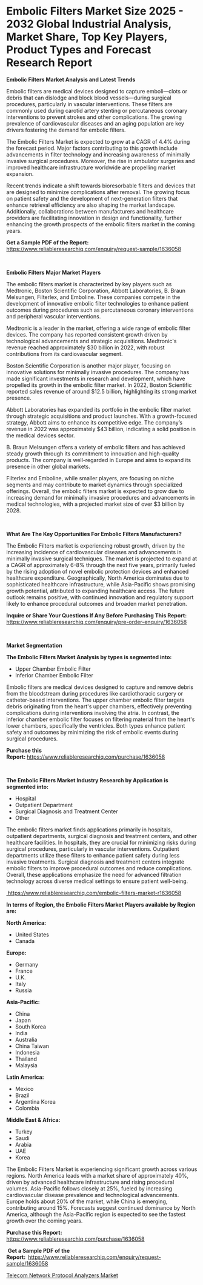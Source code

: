 <p><h1>Embolic Filters Market Size 2025 - 2032 Global Industrial Analysis, Market Share, Top Key Players, Product Types and Forecast Research Report</h1></p><p><strong>Embolic Filters Market Analysis and Latest Trends</strong></p>
<p><p>Embolic filters are medical devices designed to capture emboli—clots or debris that can dislodge and block blood vessels—during surgical procedures, particularly in vascular interventions. These filters are commonly used during carotid artery stenting or percutaneous coronary interventions to prevent strokes and other complications. The growing prevalence of cardiovascular diseases and an aging population are key drivers fostering the demand for embolic filters.</p><p>The Embolic Filters Market is expected to grow at a CAGR of 4.4% during the forecast period. Major factors contributing to this growth include advancements in filter technology and increasing awareness of minimally invasive surgical procedures. Moreover, the rise in ambulator surgeries and improved healthcare infrastructure worldwide are propelling market expansion.</p><p>Recent trends indicate a shift towards bioresorbable filters and devices that are designed to minimize complications after removal. The growing focus on patient safety and the development of next-generation filters that enhance retrieval efficiency are also shaping the market landscape. Additionally, collaborations between manufacturers and healthcare providers are facilitating innovation in design and functionality, further enhancing the growth prospects of the embolic filters market in the coming years.</p></p>
<p><strong>Get a Sample PDF of the Report:&nbsp;</strong> <a href="https://www.reliableresearchiq.com/enquiry/request-sample/1636058?utm_campaign=2278&utm_medium=2&utm_source=Github&utm_content=ia&utm_term=23032025&utm_id=embolic-filters">https://www.reliableresearchiq.com/enquiry/request-sample/1636058</a></p>
<p>&nbsp;</p>
<p><strong>Embolic Filters Major Market Players</strong></p>
<p><p>The embolic filters market is characterized by key players such as Medtronic, Boston Scientific Corporation, Abbott Laboratories, B. Braun Melsungen, Filterlex, and Emboline. These companies compete in the development of innovative embolic filter technologies to enhance patient outcomes during procedures such as percutaneous coronary interventions and peripheral vascular interventions.</p><p>Medtronic is a leader in the market, offering a wide range of embolic filter devices. The company has reported consistent growth driven by technological advancements and strategic acquisitions. Medtronic's revenue reached approximately $30 billion in 2022, with robust contributions from its cardiovascular segment.</p><p>Boston Scientific Corporation is another major player, focusing on innovative solutions for minimally invasive procedures. The company has made significant investments in research and development, which have propelled its growth in the embolic filter market. In 2022, Boston Scientific reported sales revenue of around $12.5 billion, highlighting its strong market presence.</p><p>Abbott Laboratories has expanded its portfolio in the embolic filter market through strategic acquisitions and product launches. With a growth-focused strategy, Abbott aims to enhance its competitive edge. The company’s revenue in 2022 was approximately $43 billion, indicating a solid position in the medical devices sector.</p><p>B. Braun Melsungen offers a variety of embolic filters and has achieved steady growth through its commitment to innovation and high-quality products. The company is well-regarded in Europe and aims to expand its presence in other global markets.</p><p>Filterlex and Emboline, while smaller players, are focusing on niche segments and may contribute to market dynamics through specialized offerings. Overall, the embolic filters market is expected to grow due to increasing demand for minimally invasive procedures and advancements in medical technologies, with a projected market size of over $3 billion by 2028.</p></p>
<p>&nbsp;</p>
<p><strong>What Are The Key Opportunities For Embolic Filters Manufacturers?</strong></p>
<p><p>The Embolic Filters market is experiencing robust growth, driven by the increasing incidence of cardiovascular diseases and advancements in minimally invasive surgical techniques. The market is projected to expand at a CAGR of approximately 6-8% through the next five years, primarily fueled by the rising adoption of novel embolic protection devices and enhanced healthcare expenditure. Geographically, North America dominates due to sophisticated healthcare infrastructure, while Asia-Pacific shows promising growth potential, attributed to expanding healthcare access. The future outlook remains positive, with continued innovation and regulatory support likely to enhance procedural outcomes and broaden market penetration.</p></p>
<p><strong>Inquire or Share Your Questions If Any Before Purchasing This Report:</strong> <a href="https://www.reliableresearchiq.com/enquiry/pre-order-enquiry/1636058?utm_campaign=2278&utm_medium=2&utm_source=Github&utm_content=ia&utm_term=23032025&utm_id=embolic-filters">https://www.reliableresearchiq.com/enquiry/pre-order-enquiry/1636058</a></p>
<p>&nbsp;</p>
<p><strong>Market Segmentation</strong></p>
<p><strong>The Embolic Filters Market Analysis by types is segmented into:</strong></p>
<p><ul><li>Upper Chamber Embolic Filter</li><li>Inferior Chamber Embolic Filter</li></ul></p>
<p><p>Embolic filters are medical devices designed to capture and remove debris from the bloodstream during procedures like cardiothoracic surgery or catheter-based interventions. The upper chamber embolic filter targets debris originating from the heart's upper chambers, effectively preventing complications during interventions involving the atria. In contrast, the inferior chamber embolic filter focuses on filtering material from the heart's lower chambers, specifically the ventricles. Both types enhance patient safety and outcomes by minimizing the risk of embolic events during surgical procedures.</p></p>
<p><strong>Purchase this Report:&nbsp;</strong><a href="https://www.reliableresearchiq.com/purchase/1636058?utm_campaign=2278&utm_medium=2&utm_source=Github&utm_content=ia&utm_term=23032025&utm_id=embolic-filters">https://www.reliableresearchiq.com/purchase/1636058</a></p>
<p>&nbsp;</p>
<p><strong>The Embolic Filters Market Industry Research by Application is segmented into:</strong></p>
<p><ul><li>Hospital</li><li>Outpatient Department</li><li>Surgical Diagnosis and Treatment Center</li><li>Other</li></ul></p>
<p><p>The embolic filters market finds applications primarily in hospitals, outpatient departments, surgical diagnosis and treatment centers, and other healthcare facilities. In hospitals, they are crucial for minimizing risks during surgical procedures, particularly in vascular interventions. Outpatient departments utilize these filters to enhance patient safety during less invasive treatments. Surgical diagnosis and treatment centers integrate embolic filters to improve procedural outcomes and reduce complications. Overall, these applications emphasize the need for advanced filtration technology across diverse medical settings to ensure patient well-being.</p></p>
<p><a href="https://www.reliableresearchiq.com/embolic-filters-market-r1636058?utm_campaign=2278&utm_medium=2&utm_source=Github&utm_content=ia&utm_term=23032025&utm_id=embolic-filters">&nbsp;https://www.reliableresearchiq.com/embolic-filters-market-r1636058</a></p>
<p><strong>In terms of Region, the Embolic Filters Market Players available by Region are:</strong></p>
<p>
    <p> <strong> North America: </strong>
        <ul>
            <li>United States</li>
            <li>Canada</li>
        </ul>
        </p> 
    <p> <strong> Europe: </strong>
        <ul>
            <li>Germany</li>
            <li>France</li>
            <li>U.K.</li>
            <li>Italy</li>
            <li>Russia</li>
        </ul>
        </p> 
    <p> <strong> Asia-Pacific: </strong>
        <ul>
            <li>China</li>
            <li>Japan</li>
            <li>South Korea</li>
            <li>India</li>
            <li>Australia</li>
            <li>China Taiwan</li>
            <li>Indonesia</li>
            <li>Thailand</li>
            <li>Malaysia</li>
        </ul>
        </p> 
    <p> <strong> Latin America: </strong>
        <ul>
            <li>Mexico</li>
            <li>Brazil</li>
            <li>Argentina Korea</li>
            <li>Colombia</li>
        </ul>
        </p> 
    <p> <strong> Middle East & Africa: </strong>
        <ul>
            <li>Turkey</li>
            <li>Saudi</li>
            <li>Arabia</li>
            <li>UAE</li>
            <li>Korea</li>
        </ul>
    </p>
    </p>
<p><p>The Embolic Filters Market is experiencing significant growth across various regions. North America leads with a market share of approximately 40%, driven by advanced healthcare infrastructure and rising procedural volumes. Asia-Pacific follows closely at 25%, fueled by increasing cardiovascular disease prevalence and technological advancements. Europe holds about 20% of the market, while China is emerging, contributing around 15%. Forecasts suggest continued dominance by North America, although the Asia-Pacific region is expected to see the fastest growth over the coming years.</p></p>
<p><strong>Purchase this Report: </strong><a href="https://www.reliableresearchiq.com/purchase/1636058?utm_campaign=2278&utm_medium=2&utm_source=Github&utm_content=ia&utm_term=23032025&utm_id=embolic-filters">https://www.reliableresearchiq.com/purchase/1636058</a></p>
<p>&nbsp;<strong>Get a Sample PDF of the Report:&nbsp;&nbsp;</strong><a href="https://www.reliableresearchiq.com/enquiry/request-sample/1636058?utm_campaign=2278&utm_medium=2&utm_source=Github&utm_content=ia&utm_term=23032025&utm_id=embolic-filters">https://www.reliableresearchiq.com/enquiry/request-sample/1636058</a></p>
<p><strong></strong></p>
<p><p><a href="https://github.com/kbollin866/Market-Research-Report-List-1/blob/main/telecom-network-protocol-analyzers-market.md?utm_campaign=2278&utm_medium=2&utm_source=Github&utm_content=ia&utm_term=23032025&utm_id=embolic-filters">Telecom Network Protocol Analyzers Market</a></p></p>